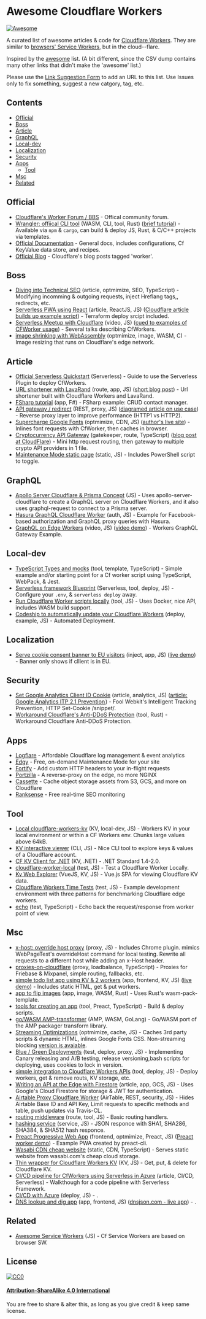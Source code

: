 # Awesome Cloudflare Workers

[![Awesome](https://cdn.rawgit.com/sindresorhus/awesome/d7305f38d29fed78fa85652e3a63e154dd8e8829/media/badge.svg)](https://github.com/sindresorhus/awesome)

A curated list of awesome articles & code for [Cloudflare Workers](https://workers.cloudflare.com/).  They are similar to [browsers' Service Workers](https://developer.mozilla.org/en-US/docs/Web/API/Service_Worker_API), but in the cloud--flare.

Inspired by the [awesome](https://github.com/sindresorhus/awesome) list.  (A bit different, since the CSV dump contains many other links that didn't make the 'awesome' list.)

Please use the [Link Suggestion Form](https://airtable.com/shryEZ28iLgjBbTCE) to add an URL to this list.  Use Issues only to fix something, suggest a new catgory, tag, etc.


## Contents

 - [Official](#official)
 - [Boss](#boss)
 - [Article](#article)
 - [GraphQL](#GraphQL)
 - [Local-dev](#local-dev)
 - [Localization](#localization)
 - [Security](#security)
 - [Apps](#apps)
	- [Tool](#tool)
 - [Msc](#msc)
 - [Related](#related)

## Official

- [Cloudflare's Worker Forum / BBS](https://community.cloudflare.com/c/developers/workers) - Offical community forum.
- [Wrangler: offiical CLI tool](https://github.com/cloudflare/wrangler) (WASM, CLI, tool, Rust) ([brief tutorial](https://dev.to/cloudflareworkers/a-brief-guide-to-what-s-new-with-cloudflare-workers-di8)) - Available via `npm` & `cargo`, can build & deploy JS, Rust, & C/C++ projects via templates.
- [Official Documentation](https://developers.cloudflare.com/workers/about/) - General docs, includes configurations, Cf KeyValue data store, and recipes.
- [Official Blog](https://blog.cloudflare.com/tag/workers/) - Cloudflare's blog posts tagged 'worker'.

## Boss

- [Diving into Technical SEO](https://blog.cloudflare.com/diving-into-technical-seo-cloudflare-workers/) (article, optmimize, SEO, TypeScript) - Modifying incomming & outgoing requests, inject Hreflang tags,, redirects, etc.
- [Serverless PWA using React](https://github.com/cloudflare/workers-react-pwa-example) (article, ReactJS, JS) ([Cloudflare article builds up example script](https://blog.cloudflare.com/serverless-pwa-react-cloudflare-workers/)) - Terraform deploy srcipt included.
- [Serverless Meetup with Cloudflare](https://www.heavybit.com/library/blog/serverless-meetup-with-cloudflare/) (video, JS) ([cued to examples of CFWorker usage](https://youtu.be/kGeu2GzyVKw?t=473)) - Several talks describing CfWorkers.
- [image shrinking with WebAssembly](https://github.com/cloudflare/cloudflare-workers-wasm-demo) (optmimize, image, WASM, C) - Image resizing that runs on Cloudflare's edge network.

## Article

- [Official Serverless Quickstart](https://serverless.com/framework/docs/providers/cloudflare/guide/quick-start/) (Serverless) - Guide to use the Serverless Plugin to deploy CfWorkers.
- [URL shortener with LavaRand](https://github.com/obezuk/cf-workers-link-shortener) (route, app, JS) ([short blog post](levi.lol/url-shortener-built-on-cloudflare/)) - Url shortener built with Cloudflare Workers and LavaRand.
- [FSharp tutorial](https://github.com/jbeeko/cfworker-web-api) (app, F#) - FSharp example: CRUD contact manager.
- [API gateway / redirect](https://github.com/jamesbibby/cloudflare-api-gateway) (REST, proxy, JS) ([diagramed article on use case](bibs.codes/posts/cloudflare-worker-api-gatway/)) - Reverse proxy layer to improve performance (HTTP1 vs HTTP2).
- [Supercharge Google Fonts](https://medium.com/@pierluc/supercharge-google-fonts-with-cloudflare-and-service-workers-25c37462fb6a) (optmimize, CDN, JS) ([author's live site](https://www.jirafe.io/)) - Inlines font requests with CfWorker, then caches in browser.
- [Cryptocurrency API Gateway](https://github.com/stevenpack/cryptoserviceworker) (gatekeeper, route, TypeScript) ([blog post at CloudFlare](https://blog.cloudflare.com/cryptocurrency-api-gateway-typescript-workers/)) - Mini http request routing, then gateway to multiple crypto API providers in 1 file.
- [Maintenance Mode static page](https://www.resdevops.com/2018/03/20/cloudflare-workers-maintenance-mode-static-page/) (static, JS) - Includes PowerShell script to toggle.

## GraphQL

- [Apollo Server Cloudflare & Prisma Concept](gitlab.com/travis-projects/cloudflare-workers-graphql-server) (JS) - Uses apollo-server-cloudflare to create a GraphQL server on Cloudflare Workers, and it also uses graphql-request to connect to a Prisma server.
- [Hasura GraphQL Cloudflare Worker](https://github.com/nathanwaters/hasura-cloudflare-worker) (auth, JS) - Example for Facebook-based authorization and GraphQL proxy queries with Hasura.
- [GraphQL on Edge Workers](https://github.com/cloudflare/workers-graphql-gateway-example) (video, JS) ([video demo](https://youtu.be/E9sDH6ylQc4)) - Workers GraphQL Gateway Example.

## Local-dev

- [TypeScript Types and mocks](https://github.com/udacity/cloudflare-typescript-workers) (tool, template, TypeScript) - Simple example and/or starting point for a Cf worker script using TypeScript, WebPack, & Jest.
- [Serverless framework Blueprint](https://github.com/signalnerve/serverless-cloudflare-workers-blueprint) (Serverless, tool, deploy, JS) - Configure your `.env`, & `serverless deploy` away.
- [Run Cloudflare Worker scripts locally](https://github.com/dollarshaveclub/cloudworker) (tool, JS) - Uses Docker, nice API, includes WASM build support.
- [Codeship to automatically update your Cloudflare Workers](https://github.com/karllhughes/workers-codeship-example) (deploy, example, JS) - Automated Deployment.

## Localization

- [Serve cookie consent banner to EU visitors](https://github.com/pioug/cookie-choice) (inject, app, JS) ([live demo](https://github.com/stevenpack/cryptoserviceworker)) - Banner only shows if cllient is in EU.

## Security

- [Set Google Analytics Client ID Cookie](https://gist.github.com/dustinrecko/9f34969250f2e0668d4c4fe4808520a7#file-worker-snippet-js) (article, analytics, JS) ([article: Google Analytics ITP 2.1 Prevention ](https://omr.ruhr/google-analytics-itp-2-1-prevention-http-set-cookie-snippet-182092779d40)) - Fool Webkit's Intelligent Tracking Prevention,  HTTP Set-Cookie /snippet/.
- [Workaround Cloudflare's Anti-DDoS Protection](https://github.com/hrbrmstr/cfhttr) (tool, Rust) - Workaround Cloudflare Anti-DDoS Protection.

## Apps

- [Logflare](https://logflare.app/) - Affordable Cloudflare log management & event analytics
- [Edgy](https://www.cloudflare.com/apps/edgy) - Free, on-demand Maintenance Mode for your site
- [Fortify](https://www.cloudflare.com/apps/fortify) - Add custom HTTP headers to your in-flight requests
- [Portzilla](https://www.cloudflare.com/apps/portzilla) - A reverse-proxy on the edge, no more NGINX
- [Cassette](https://www.cloudflare.com/apps/cassette) - Cache object storage assets from S3, GCS, and more on Cloudflare
- [Ranksense](https://www.ranksense.com) - Free real-time SEO monitoring

## Tool

- [Local cloudflare-workers-kv](https://github.com/bitquant/cloudflare-workers-kv) (KV, local-dev, JS) - Workers KV in your local environment or within a CF Workers env.  Chunks large values above 64kB.
- [KV interactive viewer](https://github.com/jroyal/cloudflare-workers-kv-viewer) (CLI, JS) - Nice CLI tool to explore keys & values of a Cloudflare account.
- [CF KV Client for .NET](https://github.com/aozd4v/cloudflare-workers-kv-dotnet-client) (KV, .NET) - .NET Standard 1.4-2.0.
- [cloudflare-worker-local](https://github.com/gja/cloudflare-worker-local) (test, JS) - Test a Cloudflare Worker Locally.
- [Kv Web Explorer](https://github.com/bcnzer/kv-explorer-ui) (VueJS, KV, JS) - Vue.js SPA for viewing Cloudflare KV data.
- [Cloudflare Workers Time Tests](https://github.com/EverlastingBugstopper/cf-workers-benchmark) (test, JS) - Example development environment with three patterns for benchmarking Cloudflare edge workers.
- [echo](https://github.com/lebinh/cloudflare-workers#workers-zoo) (test, TypeScript) - Echo back the request/response from worker point of view.

## Msc

- [x-host: override host proxy](https://github.com/pmeenan/cf-workers/tree/master/xhost) (proxy, JS) - Includes Chrome plugin.  mimics WebPageTest's overrideHost command for local testing. Rewrite all requests to a different host while adding an x-Host header.
- [proxies-on-cloudflare](https://github.com/GitbookIO/proxies-on-cloudflare) (proxy, loadbalance, TypeScript) - Proxies for Friebase & Mixpanel, simple routing, fallbacks, etc.
- [simple todo list app using KV & 2 workers](https://github.com/signalnerve/cloudflare-workers-todos) (app, frontend, KV, JS) ([live demo](https://todo.kristianfreeman.com/)) - Includes static HTML, get & put workers.
- [app to flip images](https://github.com/Kellel/image_flipper) (app, image, WASM, Rust) - Uses Rust's wasm-pack-template.
- [tools for creating an app](https://github.com/postlight/cloudflare-worker-app-kit) (tool, Preact, TypeScript) - Build & deploy scripts.
- [go/WASM AMP-transformer](https://github.com/gabbifish/amp-transform-wasm) (AMP, WASM, GoLang) - Go/WASM port of the AMP packager transform library.
- [Streaming Optimizations](https://github.com/pmeenan/cf-workers/tree/master/streaming-optimizations) (optmimize, cache, JS) - Caches 3rd party scripts & dynamic HTML, inlines Google Fonts CSS.  Non-streaming blocking [version is avaiable](https://github.com/pmeenan/cf-workers/tree/master/optimization-pack).
- [Blue / Green Deployments](https://github.com/DigitalOptimizationGroup/blue-green-cloudflare-workers) (test, deploy, proxy, JS) - Implementing Canary releasing and A/B testing, release versioning,bash scripts for deploying, uses cookies to lock in version.
- [simple integration to Cloudflare Workers APIs](https://github.com/jspies/cloudflare-workers-toolkit) (tool, deploy, JS) - Deploy workers, get & remove routs, KV storage, etc.
- [Writing an API at the Edge with Firestore](https://blog.cloudflare.com/api-at-the-edge-workers-and-firestore/) (article, app, GCS, JS) - Uses Google's Cloud Firestore for storage & JWT for authentication.
- [Airtable Proxy Cloudflare Worker](https://github.com/portable-cto/airtable-proxy-worker) (AirTable, REST, security, JS) - Hides Airtable Base ID and API Key, Limit requests to specific methods and table, push updates via Travis-CL.
- [routing middleware](https://github.com/bitquant/cloudflare-workers) (route, tool, JS) - Basic routing handlers.
- [hashing service](https://github.com/windbirds/workers_examples/blob/master/hash/index.js) (service, JS) - JSON responce with SHA1, SHA286, SHA384, & SHA512 hash responce.
- [Preact Progressive Web App](https://github.com/DigitalOptimizationGroup/cloudflare-worker-preact-pwa) (frontend, optmimize, Preact, JS) ([Preact worker demo](https://growthcloud.io/)) - Example PWA created by preact-cli.
- [Wasabi CDN cheap website](https://github.com/mraerino/cdn-static) (static, CDN, TypeScript) - Serves static website from wasabi.com's cheap cloud storage.
- [Thin wrapper for Cloudflare Workers KV](https://github.com/Zertz/cloudflare-kv) (KV, JS) - Get, put, & delete for Cloudflare KV.
- [CI/CD pipeline for CfWorkers using Serverless in Azure](https://medium.com/gettimely/how-to-set-up-ci-cd-pipeline-for-cloudflare-workers-using-serverless-framework-in-azure-devops-aka-1e904e91e130) (article, CI/CD, Serverless) - Walkthough for a code pipeline with Serverless Framework.
- [CI/CD with Azure](https://github.com/daniel-simpson/Cloudflare-Enterprise-Workers) (deploy, JS) - .
- [DNS lookup and dig app](https://github.com/matthewgall/beta.dnsjson.com) (app, frontend, JS) ([dnsjson.com - live app](https://beta.dnsjson.com/)) - .

## Related

- [Awesome Service Workers](https://github.com/TalAter/awesome-service-workers#awesome-service-workers-) (JS) - Cf Service Workers are based on browser SW.


## License

[![CC0](https://mirrors.creativecommons.org/presskit/buttons/88x31/svg/by-sa.svg)](https://creativecommons.org/licenses/by-sa/4.0/)

#### [Attribution-ShareAlike 4.0 International](https://creativecommons.org/licenses/by-sa/4.0/)

You are free to share & alter this, as long as you give credit & keep same license.
